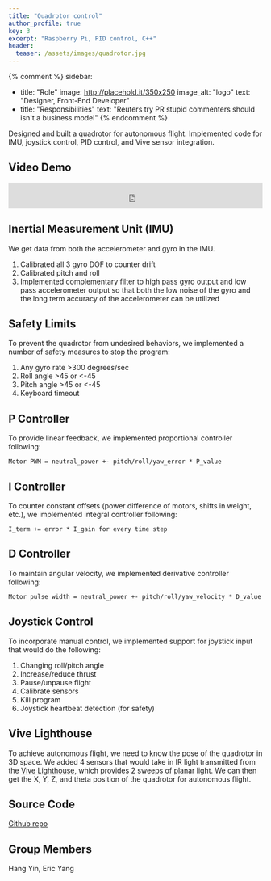 ```yaml
---
title: "Quadrotor control"
author_profile: true
key: 3
excerpt: "Raspberry Pi, PID control, C++"
header:
  teaser: /assets/images/quadrotor.jpg
---
```


{% comment %} 
sidebar:
  - title: "Role"
    image: http://placehold.it/350x250
    image_alt: "logo"
    text: "Designer, Front-End Developer"
  - title: "Responsibilities"
    text: "Reuters try PR stupid commenters should isn't a business model"
{% endcomment %} 

Designed and built a quadrotor for autonomous flight. Implemented code for IMU, joystick control, PID control, and Vive sensor integration. 

## Video Demo
<iframe
    width="100%"
    height="50px"
    src="https://www.youtube.com/embed/4o0iD1JMODs"
    frameborder="0"
    allow="autoplay; encrypted-media"
    allowfullscreen
>
</iframe>

## Inertial Measurement Unit (IMU)
We get data from both the accelerometer and gyro in the IMU. 
1. Calibrated all 3 gyro DOF to counter drift
2. Calibrated pitch and roll
3. Implemented complementary filter to high pass gyro output and low pass accelerometer output so that both the low noise of the gyro and the long term accuracy of the accelerometer can be utilized

## Safety Limits
To prevent the quadrotor from undesired behaviors, we implemented a number of safety measures to stop the program:
1. Any gyro rate >300 degrees/sec
2. Roll angle >45 or <-45
3. Pitch angle >45 or <-45
4. Keyboard timeout

## P Controller
To provide linear feedback, we implemented proportional controller following: 

`Motor PWM = neutral_power +- pitch/roll/yaw_error * P_value`

## I Controller
To counter constant offsets (power difference of motors, shifts in weight, etc.), we implemented integral controller following: 

`I_term += error * I_gain for every time step`

## D Controller
To maintain angular velocity, we implemented derivative controller following: 

`Motor pulse width = neutral_power +- pitch/roll/yaw_velocity * D_value`

## Joystick Control
To incorporate manual control, we implemented support for joystick input that would do the following:
1. Changing roll/pitch angle
2. Increase/reduce thrust
3. Pause/unpause flight
4. Calibrate sensors
5. Kill program
6. Joystick heartbeat detection (for safety)

## Vive Lighthouse
To achieve autonomous flight, we need to know the pose of the quadrotor in 3D space. We added 4 sensors that would take in IR light transmitted from the [Vive Lighthouse](https://www.vive.com/us/accessory/base-station/), which provides 2 sweeps of planar light. We can then get the X, Y, Z, and theta position of the quadrotor for autonomous flight. 

## Source Code
[Github repo](https://github.com/EricYYang2022/CS410-Quad04)

## Group Members
Hang Yin, Eric Yang